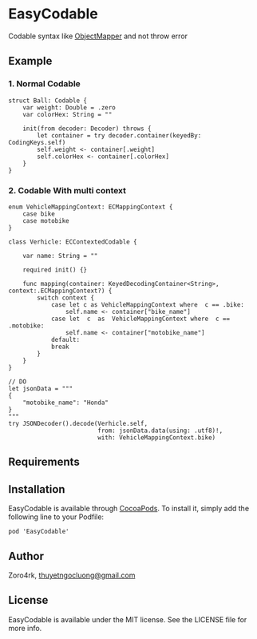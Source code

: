 # EasyCodable
Codable syntax like [ObjectMapper](https://github.com/tristanhimmelman/ObjectMapper) and not throw error

## Example

### 1. Normal Codable
```
struct Ball: Codable {
    var weight: Double = .zero
    var colorHex: String = ""

    init(from decoder: Decoder) throws {
        let container = try decoder.container(keyedBy: CodingKeys.self)
        self.weight <- container[.weight]
        self.colorHex <- container[.colorHex]
    }
}
```


### 2. Codable With multi context

```
enum VehicleMappingContext: ECMappingContext {
    case bike
    case motobike
}

class Verhicle: ECContextedCodable {

    var name: String = ""

    required init() {}

    func mapping(container: KeyedDecodingContainer<String>, context:.ECMappingContext?) {
        switch context {
            case let c as VehicleMappingContext where  c == .bike:
                self.name <- container["bike_name"]
            case let  c  as  VehicleMappingContext where  c == .motobike:
                self.name <- container["motobike_name"]
            default:
            break
        }
    }
}

// DO
let jsonData = """
{ 
    "motobike_name": "Honda"
}
"""
try JSONDecoder().decode(Verhicle.self, 
                         from: jsonData.data(using: .utf8)!,
                         with: VehicleMappingContext.bike)
```


## Requirements

## Installation

EasyCodable is available through [CocoaPods](https://cocoapods.org). To install
it, simply add the following line to your Podfile:

```
pod 'EasyCodable'
```

## Author

Zoro4rk, thuyetngocluong@gmail.com

## License

EasyCodable is available under the MIT license. See the LICENSE file for more info.
